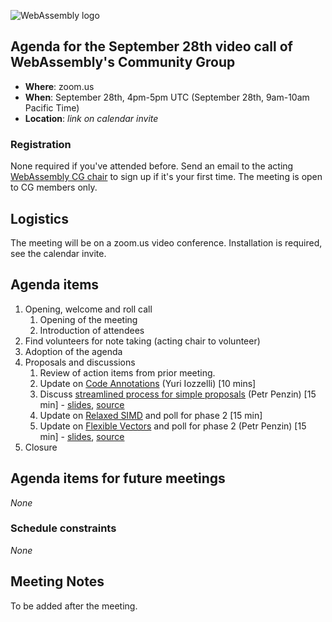 ![WebAssembly logo](/images/WebAssembly.png)

## Agenda for the September 28th video call of WebAssembly's Community Group

- **Where**: zoom.us
- **When**: September 28th, 4pm-5pm UTC (September 28th, 9am-10am Pacific Time)
- **Location**: *link on calendar invite*

### Registration

None required if you've attended before. Send an email to the acting [WebAssembly CG chair](mailto:webassembly-cg-chair@chromium.org)
to sign up if it's your first time. The meeting is open to CG members only.

## Logistics

The meeting will be on a zoom.us video conference.
Installation is required, see the calendar invite.

## Agenda items

1. Opening, welcome and roll call
    1. Opening of the meeting
    1. Introduction of attendees
1. Find volunteers for note taking (acting chair to volunteer)
1. Adoption of the agenda
1. Proposals and discussions
    1. Review of action items from prior meeting.
    1. Update on [Code Annotations](https://github.com/WebAssembly/tool-conventions/issues/167) (Yuri Iozzelli) [10 mins]
    1. Discuss [streamlined process for simple proposals](https://github.com/WebAssembly/meetings/issues/857) (Petr Penzin) [15 min] - [slides][ftpdf], [source][fttex]
    1. Update on [Relaxed SIMD](https://github.com/WebAssembly/relaxed-simd/) and poll for phase 2 [15 min]
    1. Update on [Flexible Vectors](https://github.com/WebAssembly/flexible-vectors/) and poll for phase 2 (Petr Penzin) [15 min] - [slides][fvpdf], [source][fvtex]
1. Closure

[ftpdf]: presentations/2021-09-28-penzin-fasttrack-proposals.pdf
[fttex]: presentations/2021-09-28-penzin-fasttrack-proposals.tex

[fvpdf]: 2021-09-28-penzin-flexible-vectors-update.pdf
[fvtex]: 2021-09-28-penzin-flexible-vectors-update.tex

## Agenda items for future meetings

*None*

### Schedule constraints

*None*

## Meeting Notes

To be added after the meeting.
